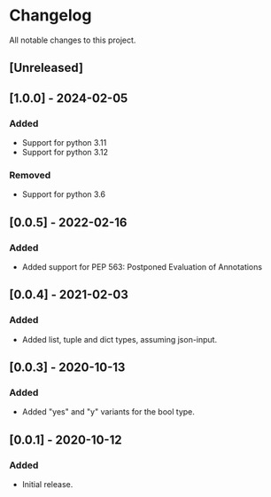 # Changelog
All notable changes to this project.


## [Unreleased]


## [1.0.0] - 2024-02-05

### Added
- Support for python 3.11
- Support for python 3.12
### Removed
- Support for python 3.6


## [0.0.5] - 2022-02-16

### Added
- Added support for PEP 563: Postponed Evaluation of Annotations


## [0.0.4] - 2021-02-03

### Added
- Added list, tuple and dict types, assuming json-input.


## [0.0.3] - 2020-10-13

### Added
- Added "yes" and "y" variants for the bool type.


## [0.0.1] - 2020-10-12

### Added
- Initial release.
